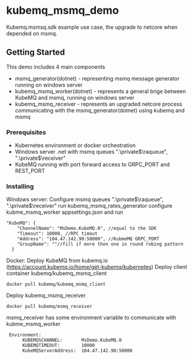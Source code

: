 # kubemq_msmq_demo

Kubemq.msmsq.sdk example use case, the upgrade to netcore when depended on msmq.

## Getting Started

This demo includes 4 main components
* msmq_generator(dotnet) - representing msmq message generator running on windows server
* kubemq_msmq_worker(dotnet) - represents a general brige between KubeMQ and msmq, running on windows server
* kubemq_msmq_receiver - represents an upgraded netcore process communicating with the msmq_generator(dotnet) using kubemq and msmq

### Prerequisites

* Kubernetes environment or docker orchestration 
* Windows server .net  with msmq queues ".\private$\raqueue", ".\private$\receiver"
* KubeMQ running with port forward access to GRPC_PORT and REST_PORT

### Installing

Windows server:
Configure msmq queues ".\private$\raqueue", ".\private$\receiver"
run kubemq_msmq_rates_generator 
configure kubme_msmq_worker appsettings.json and run
```
"KubeMQ": {
    "ChannelName": "MsDemo.KubeMQ.0", //equal to the SDK
    "Timeout": 10000, //RPC timout
    "Address": "104.47.142.90:50000", //KubmeMQ GRPC_PORT 
    "GroupName": ""//fill if more then one in round robing pattern
  }
```
Docker:
Deploy KubeMQ from kubemq.io (https://account.kubemq.io/home/get-kubemq/kubernetes)
Deploy client container kubemq/kubemq_msmq_client
```
docker pull kubemq/kubemq_msmq_client
```
Deploy kubemq_msmq_receiver 
```
docker pull kubemq/msmq_receiver
```

msmq_receiver has some environment variable to communicate with kubme_msmq_worker 
```
 Environment:
      KUBEMQSCHANNEL:       MsDemo.KubeMQ.0
      KUBEMQTIMEOUT:        10000
      KubeMQServerAddress:  104.47.142.90:50000
```



